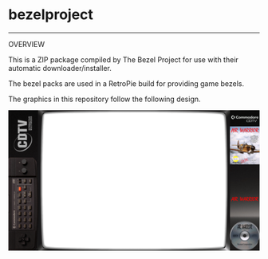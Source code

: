 # bezelproject

-------
OVERVIEW

This is a ZIP package compiled by The Bezel Project for use with their automatic downloader/installer.

The bezel packs are used in a RetroPie build for providing game bezels.

The graphics in this repository follow the following design.

![Sample bezel](https://github.com/thebezelproject/bezelprojectSA-CDTV/blob/master/retroarch/overlay/GameBezels/CDTV/Air%20Warrior%20(Europe).png?raw=true)
